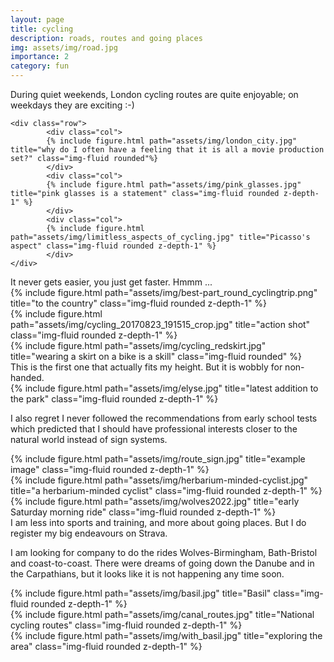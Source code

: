 ```yaml
---
layout: page
title: cycling
description: roads, routes and going places 
img: assets/img/road.jpg
importance: 2
category: fun
---
```

<div class="caption">
During quiet weekends, London cycling routes are quite enjoyable; on weekdays they are exciting :-)
</div>

<div class="container">

	<div class="row">
			<div class="col">
			{% include figure.html path="assets/img/london_city.jpg" title="why do I often have a feeling that it is all a movie production set?" class="img-fluid rounded"%}
			</div>
			<div class="col">
			{% include figure.html path="assets/img/pink_glasses.jpg" title="pink glasses is a statement" class="img-fluid rounded z-depth-1" %}
			</div>
			<div class="col">
			{% include figure.html path="assets/img/limitless_aspects_of_cycling.jpg" title="Picasso's aspect" class="img-fluid rounded z-depth-1" %}
			</div>
	</div>

</div>

<div class="caption">
	It never gets easier, you just get faster. Hmmm ... 
</div>

<div class="container">
	<div class="row">
	    <div class="col">
	        {% include figure.html path="assets/img/best-part_round_cyclingtrip.png" title="to the country" class="img-fluid rounded z-depth-1" %}
	    </div>
	    <div class="col mt-3 mt-md-0">
	        {% include figure.html path="assets/img/cycling_20170823_191515_crop.jpg" title="action shot" class="img-fluid rounded z-depth-1" %}
	    </div>
	    <div class="col mt-3 mt-md-0">
	        {% include figure.html path="assets/img/cycling_redskirt.jpg" title="wearing a skirt on a bike is a skill" class="img-fluid rounded" %}
	    </div>
	</div>
</div>

<div class="caption">
	This is the first one that actually fits my height. But it is wobbly for non-handed.
</div>

<div class="row justify-content-sm-center">
    <div class="col-6">
        {% include figure.html path="assets/img/elyse.jpg" title="latest addition to the park" class="img-fluid rounded z-depth-1" %}
    </div>
</div>


I also regret I never followed the recommendations from early school tests which predicted that 
I should have professional interests closer to the natural world instead of sign systems. 

<div class="row justify-content-sm-center">
        <div class="col-sm-3 mt-3 mt-md-0">
        {% include figure.html path="assets/img/route_sign.jpg" title="example image" class="img-fluid rounded z-depth-1" %}
    </div>
<div class="col-sm-6 mt-3 mt-md-0">
        {% include figure.html path="assets/img/herbarium-minded-cyclist.jpg" title="a herbarium-minded cyclist" class="img-fluid rounded z-depth-1" %}
    </div>
    <div class="col-sm-3 mt-3 mt-md-0">
        {% include figure.html path="assets/img/wolves2022.jpg" title="early Saturday morning ride" class="img-fluid rounded z-depth-1" %}
    </div>

</div>
<div class="caption">
    I am less into sports and training, and more about going places. But I do register my big endeavours on Strava. 
</div>

I am looking for company to do the rides Wolves-Birmingham, Bath-Bristol and coast-to-coast. There were dreams of going down the Danube and 
in the Carpathians, but it looks like it is not happening any time soon. 

<div class="row">
    <div class="col-sm mt-6 mt-md-0">
        {% include figure.html path="assets/img/basil.jpg" title="Basil" class="img-fluid rounded z-depth-1" %}
    </div>
    <div class="col-sm mt-3 mt-md-0">
        {% include figure.html path="assets/img/canal_routes.jpg" title="National cycling routes" class="img-fluid rounded z-depth-1" %}
    </div>
    <div class="col-sm mt-4 mt-md-0">
        {% include figure.html path="assets/img/with_basil.jpg" title="exploring the area" class="img-fluid rounded z-depth-1" %}
    </div>
</div>



